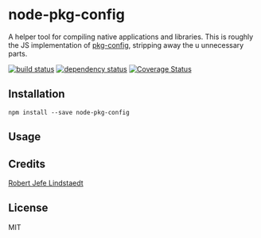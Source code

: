 # node-pkg-config

A helper tool for compiling native applications and libraries. This is roughly the JS implementation of [pkg-config](git://anongit.freedesktop.org/pkg-config), stripping away the u
unnecessary parts.

[![build status](https://secure.travis-ci.org/eljefedelrodeodeljefe/node-pkg-config.svg)](http://travis-ci.org/eljefedelrodeodeljefe/node-pkg-config)
[![dependency status](https://david-dm.org/eljefedelrodeodeljefe/node-pkg-config.svg)](https://david-dm.org/eljefedelrodeodeljefe/node-pkg-config) [![Coverage Status](https://coveralls.io/repos/eljefedelrodeodeljefe/node-pkg-config/badge.svg?branch=master&service=github)](https://coveralls.io/github/eljefedelrodeodeljefe/node-pkg-config?branch=master)

## Installation

```
npm install --save node-pkg-config
```

## Usage

## Credits
[Robert Jefe Lindstaedt](https://github.com/eljefedelrodeodeljefe/)

## License

MIT
